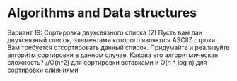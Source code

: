 # Algorithms and Data structures

Вариант 19: Сортировка двухсвязного списка (2)
Пусть вам дан двухсвязный список, элементами которого являются ASCII­Z строки. Вам требуется
отсортировать данный список.
Придумайте и реализуйте алгоритм сортировки в данном случае. Какова его алгоритмическая
сложность? //O(n^2) для сортировки вставками и O(n \* log n) для сортировки слияниями
